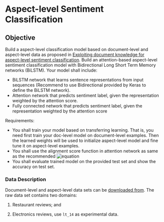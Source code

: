 # Aspect-level Sentiment Classification

## Objective

Build a aspect-level classification model based on document-level and aspect-level data as proposed in [Exploiting document knowledge for aspect-level sentiment classification](/reading/exploiting_document_knowledge_for_aspect-level_sentiment_classification.pdf). Build an attention-based aspect-level sentiment classification model with Bidirectional Long Short Term Memory networks (BiLSTM). Your model shall include:

* BiLSTM network that learns sentence representations from input sequences (Recommend to use Bidirectional provided by Keras to define the BiLSTM network).
* Attention network that predicts sentiment label, given the representation weighted by the attention score.
* Fully connected network that predicts sentiment label, given the representation weighted by the attention score

Requirements:

* You shall train your model based on transferring learning. That is, you need first train your doc-level model on document-level examples. Then the learned weights will be used to initialize aspect-level model and fine tune it on aspect-level examples.
* You shall use the alignment score function in attention network as same as the recommended
![equation](https://latex.codecogs.com/gif.latex?f_{score}(h,&space;t)=tanh(h^{T}W_{a}t))
* You shall evaluate trained model on the provided test set and show the accuracy on test set.

### Data Description

Document-level and aspect-level data sets can be [downloaded from](https://surfdrive.surf.nl/files/index.php/s/AytwhaLUbIGRsCt). The raw data set contains two domains: 

1. Restaurant reviews; and 

2. Electronics reviews, use ```lt_14``` as experimental data.
